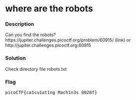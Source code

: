 <h1>where are the robots</h1>
<h3>Description</h3>
<p>Can you find the robots? https://jupiter.challenges.picoctf.org/problem/60915/ (link) or http://jupiter.challenges.picoctf.org:60915</p>
<h3>Solution</h3>
<p>Check directory file robots.txt</p>
<h3>Flag</h3>
<pre>
picoCTF{ca1cu1at1ng_Mach1n3s_8028f}
</pre>
